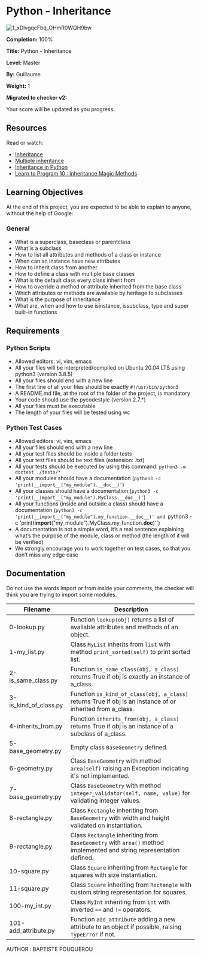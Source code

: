 # Python - Inheritance

![1_xDlvgqeFbq_OHmR0WQH9bw](https://github.com/ghinzuka/holbertonschool-higher_level_programming/assets/102736316/35f6fc03-d2af-4c79-b61e-3088cf7948e3)


**Completion:** 100%

**Title:** Python - Inheritance

**Level:** Master

**By:** Guillaume

**Weight:** 1

**Migrated to checker v2:** 

Your score will be updated as you progress.

## Resources

Read or watch:

- [Inheritance](https://example.com)
- [Multiple inheritance](https://example.com)
- [Inheritance in Python](https://example.com)
- [Learn to Program 10 : Inheritance Magic Methods](https://example.com)

## Learning Objectives

At the end of this project, you are expected to be able to explain to anyone, without the help of Google:

### General

- What is a superclass, baseclass or parentclass
- What is a subclass
- How to list all attributes and methods of a class or instance
- When can an instance have new attributes
- How to inherit class from another
- How to define a class with multiple base classes
- What is the default class every class inherit from
- How to override a method or attribute inherited from the base class
- Which attributes or methods are available by heritage to subclasses
- What is the purpose of inheritance
- What are, when and how to use isinstance, issubclass, type and super built-in functions

## Requirements

### Python Scripts

- Allowed editors: vi, vim, emacs
- All your files will be interpreted/compiled on Ubuntu 20.04 LTS using python3 (version 3.8.5)
- All your files should end with a new line
- The first line of all your files should be exactly `#!/usr/bin/python3`
- A README.md file, at the root of the folder of the project, is mandatory
- Your code should use the pycodestyle (version 2.7.*)
- All your files must be executable
- The length of your files will be tested using wc

### Python Test Cases

- Allowed editors: vi, vim, emacs
- All your files should end with a new line
- All your test files should be inside a folder tests
- All your test files should be text files (extension: .txt)
- All your tests should be executed by using this command: `python3 -m doctest ./tests/*`
- All your modules should have a documentation (`python3 -c 'print(__import__("my_module").__doc__)'`)
- All your classes should have a documentation (`python3 -c 'print(__import__("my_module").MyClass.__doc__)'`)
- All your functions (inside and outside a class) should have a documentation (`python3 -c 'print(__import__("my_module").my_function.__doc__)' and `python3 -c 'print(__import__("my_module").MyClass.my_function.__doc__)'`)
- A documentation is not a simple word, it’s a real sentence explaining what’s the purpose of the module, class or method (the length of it will be verified)
- We strongly encourage you to work together on test cases, so that you don’t miss any edge case

## Documentation

Do not use the words import or from inside your comments, the checker will think you are trying to import some modules.

| Filename                     | Description                                                                                           |
|------------------------------|-------------------------------------------------------------------------------------------------------|
| 0-lookup.py                  | Function `lookup(obj)` returns a list of available attributes and methods of an object.              |
| 1-my_list.py                 | Class `MyList` inherits from `list` with method `print_sorted(self)` to print sorted list.            |
| 2-is_same_class.py           | Function `is_same_class(obj, a_class)` returns True if obj is exactly an instance of a_class.          |
| 3-is_kind_of_class.py        | Function `is_kind_of_class(obj, a_class)` returns True if obj is an instance of or inherited from a_class. |
| 4-inherits_from.py           | Function `inherits_from(obj, a_class)` returns True if obj is an instance of a subclass of a_class.   |
| 5-base_geometry.py           | Empty class `BaseGeometry` defined.                                                                   |
| 6-geometry.py                | Class `BaseGeometry` with method `area(self)` raising an Exception indicating it's not implemented.   |
| 7-base_geometry.py           | Class `BaseGeometry` with method `integer_validator(self, name, value)` for validating integer values.|
| 8-rectangle.py               | Class `Rectangle` inheriting from `BaseGeometry` with width and height validated on instantiation.    |
| 9-rectangle.py               | Class `Rectangle` inheriting from `BaseGeometry` with `area()` method implemented and string representation defined. |
| 10-square.py                 | Class `Square` inheriting from `Rectangle` for squares with size instantiation.                       |
| 11-square.py                 | Class `Square` inheriting from `Rectangle` with custom string representation for squares.              |
| 100-my_int.py                | Class `MyInt` inheriting from `int` with inverted `==` and `!=` operators.                            |
| 101-add_attribute.py         | Function `add_attribute` adding a new attribute to an object if possible, raising `TypeError` if not. |


AUTHOR : BAPTISTE POUQUEROU
